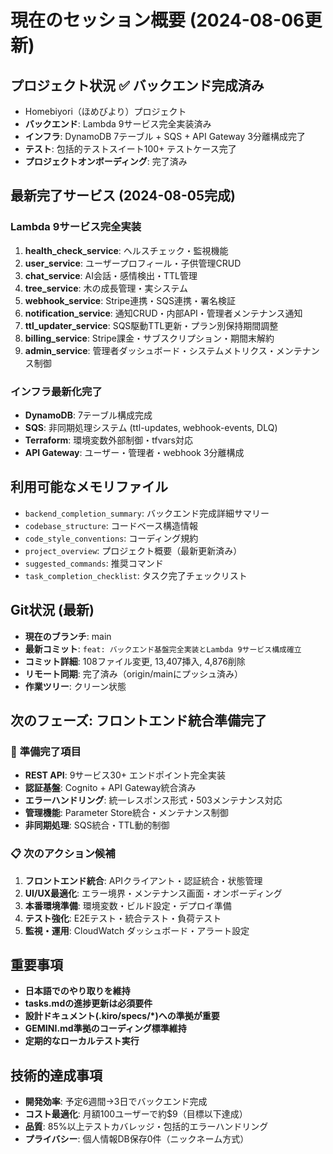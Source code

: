 # 現在のセッション概要 (2024-08-06更新)

## プロジェクト状況 ✅ **バックエンド完成済み**
- Homebiyori（ほめびより）プロジェクト
- **バックエンド**: Lambda 9サービス完全実装済み
- **インフラ**: DynamoDB 7テーブル + SQS + API Gateway 3分離構成完了
- **テスト**: 包括的テストスイート100+ テストケース完了
- **プロジェクトオンボーディング**: 完了済み

## 最新完了サービス (2024-08-05完成)
### Lambda 9サービス完全実装
1. **health_check_service**: ヘルスチェック・監視機能
2. **user_service**: ユーザープロフィール・子供管理CRUD
3. **chat_service**: AI会話・感情検出・TTL管理
4. **tree_service**: 木の成長管理・実システム
5. **webhook_service**: Stripe連携・SQS連携・署名検証
6. **notification_service**: 通知CRUD・内部API・管理者メンテナンス通知
7. **ttl_updater_service**: SQS駆動TTL更新・プラン別保持期間調整
8. **billing_service**: Stripe課金・サブスクリプション・期間末解約
9. **admin_service**: 管理者ダッシュボード・システムメトリクス・メンテナンス制御

### インフラ最新化完了
- **DynamoDB**: 7テーブル構成完成
- **SQS**: 非同期処理システム (ttl-updates, webhook-events, DLQ)
- **Terraform**: 環境変数外部制御・tfvars対応
- **API Gateway**: ユーザー・管理者・webhook 3分離構成

## 利用可能なメモリファイル
- `backend_completion_summary`: バックエンド完成詳細サマリー
- `codebase_structure`: コードベース構造情報
- `code_style_conventions`: コーディング規約
- `project_overview`: プロジェクト概要（最新更新済み）
- `suggested_commands`: 推奨コマンド
- `task_completion_checklist`: タスク完了チェックリスト

## Git状況 (最新)
- **現在のブランチ**: main
- **最新コミット**: `feat: バックエンド基盤完全実装とLambda 9サービス構成確立`
- **コミット詳細**: 108ファイル変更, 13,407挿入, 4,876削除
- **リモート同期**: 完了済み（origin/mainにプッシュ済み）
- **作業ツリー**: クリーン状態

## 次のフェーズ: フロントエンド統合準備完了

### 🚀 **準備完了項目**
- **REST API**: 9サービス30+ エンドポイント完全実装
- **認証基盤**: Cognito + API Gateway統合済み
- **エラーハンドリング**: 統一レスポンス形式・503メンテナンス対応
- **管理機能**: Parameter Store統合・メンテナンス制御
- **非同期処理**: SQS統合・TTL動的制御

### 📋 **次のアクション候補**
1. **フロントエンド統合**: APIクライアント・認証統合・状態管理
2. **UI/UX最適化**: エラー境界・メンテナンス画面・オンボーディング
3. **本番環境準備**: 環境変数・ビルド設定・デプロイ準備
4. **テスト強化**: E2Eテスト・統合テスト・負荷テスト
5. **監視・運用**: CloudWatch ダッシュボード・アラート設定

## 重要事項
- **日本語でのやり取りを維持**
- **tasks.mdの進捗更新は必須要件**
- **設計ドキュメント(.kiro/specs/*)への準拠が重要**
- **GEMINI.md準拠のコーディング標準維持**
- **定期的なローカルテスト実行**

## 技術的達成事項
- **開発効率**: 予定6週間→3日でバックエンド完成
- **コスト最適化**: 月額100ユーザーで約$9（目標以下達成）
- **品質**: 85%以上テストカバレッジ・包括的エラーハンドリング
- **プライバシー**: 個人情報DB保存0件（ニックネーム方式）